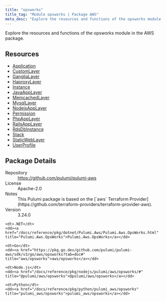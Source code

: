 ```yaml
---
title: "opsworks"
title_tag: "Module opsworks | Package AWS"
meta_desc: "Explore the resources and functions of the opsworks module in the AWS package."
---
```


<!-- WARNING: this file was generated by Pulumi Docs Generator. -->
<!-- Do not edit by hand unless you're certain you know what you are doing! -->

Explore the resources and functions of the opsworks module in the AWS package.

<h2 id="resources">Resources</h2>
<ul class="api">
    <li><a href="application" title="Application"><span class="symbol resource"></span>Application</a></li>
    <li><a href="customlayer" title="CustomLayer"><span class="symbol resource"></span>CustomLayer</a></li>
    <li><a href="ganglialayer" title="GangliaLayer"><span class="symbol resource"></span>GangliaLayer</a></li>
    <li><a href="haproxylayer" title="HaproxyLayer"><span class="symbol resource"></span>HaproxyLayer</a></li>
    <li><a href="instance" title="Instance"><span class="symbol resource"></span>Instance</a></li>
    <li><a href="javaapplayer" title="JavaAppLayer"><span class="symbol resource"></span>JavaAppLayer</a></li>
    <li><a href="memcachedlayer" title="MemcachedLayer"><span class="symbol resource"></span>MemcachedLayer</a></li>
    <li><a href="mysqllayer" title="MysqlLayer"><span class="symbol resource"></span>MysqlLayer</a></li>
    <li><a href="nodejsapplayer" title="NodejsAppLayer"><span class="symbol resource"></span>NodejsAppLayer</a></li>
    <li><a href="permission" title="Permission"><span class="symbol resource"></span>Permission</a></li>
    <li><a href="phpapplayer" title="PhpAppLayer"><span class="symbol resource"></span>PhpAppLayer</a></li>
    <li><a href="railsapplayer" title="RailsAppLayer"><span class="symbol resource"></span>RailsAppLayer</a></li>
    <li><a href="rdsdbinstance" title="RdsDbInstance"><span class="symbol resource"></span>RdsDbInstance</a></li>
    <li><a href="stack" title="Stack"><span class="symbol resource"></span>Stack</a></li>
    <li><a href="staticweblayer" title="StaticWebLayer"><span class="symbol resource"></span>StaticWebLayer</a></li>
    <li><a href="userprofile" title="UserProfile"><span class="symbol resource"></span>UserProfile</a></li>
</ul>

<h2 id="package-details">Package Details</h2>
<dl class="package-details">
	<dt>Repository</dt>
	<dd><a href="https://github.com/pulumi/pulumi-aws">https://github.com/pulumi/pulumi-aws</a></dd>
	<dt>License</dt>
	<dd>Apache-2.0</dd>
	<dt>Notes</dt>
	<dd>This Pulumi package is based on the [`aws` Terraform Provider](https://github.com/terraform-providers/terraform-provider-aws).</dd>
	<dt>Version</dt>
	<dd>3.24.0</dd>
</dl>



<dl class="tabular">

    <dt>.NET</dt>
    <dd><a href="/docs/reference/pkg/dotnet/Pulumi.Aws/Pulumi.Aws.OpsWorks.html" title="Pulumi.Aws.OpsWorks">Pulumi.Aws.OpsWorks</a></dd>

    <dt>Go</dt>
    <dd><a href="https://pkg.go.dev/github.com/pulumi/pulumi-aws/sdk/v3/go/aws/opsworks?tab=doc#" title="aws/opsworks">aws/opsworks</a></dd>

    <dt>Node.js</dt>
    <dd><a href="/docs/reference/pkg/nodejs/pulumi/aws/opsworks/#" title="@pulumi/aws/opsworks">@pulumi/aws/opsworks</a></dd>

    <dt>Python</dt>
    <dd><a href="/docs/reference/pkg/python/pulumi_aws/opsworks" title="pulumi_aws/opsworks">pulumi_aws/opsworks</a></dd>

</dl>

